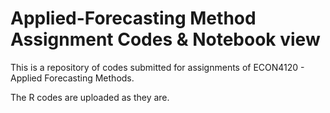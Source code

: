 # Applied-Forecasting Method Assignment Codes & Notebook view
This is a repository of codes submitted for assignments of ECON4120 - Applied Forecasting Methods.

The R codes are uploaded as they are.

